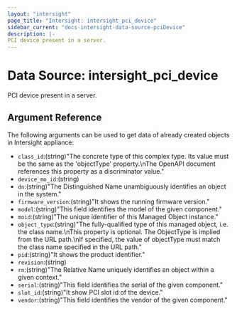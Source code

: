 ```yaml
---
layout: "intersight"
page_title: "Intersight: intersight_pci_device"
sidebar_current: "docs-intersight-data-source-pciDevice"
description: |-
PCI device present in a server.
---
```


# Data Source: intersight_pci_device
PCI device present in a server.
## Argument Reference
The following arguments can be used to get data of already created objects in Intersight appliance:
* `class_id`:(string)"The concrete type of this complex type. Its value must be the same as the 'objectType' property.\nThe OpenAPI document references this property as a discriminator value."
* `device_mo_id`:(string)
* `dn`:(string)"The Distinguished Name unambiguously identifies an object in the system."
* `firmware_version`:(string)"It shows the running firmware version."
* `model`:(string)"This field identifies the model of the given component."
* `moid`:(string)"The unique identifier of this Managed Object instance."
* `object_type`:(string)"The fully-qualified type of this managed object, i.e. the class name.\nThis property is optional. The ObjectType is implied from the URL path.\nIf specified, the value of objectType must match the class name specified in the URL path."
* `pid`:(string)"It shows the product identifier."
* `revision`:(string)
* `rn`:(string)"The Relative Name uniquely identifies an object within a given context."
* `serial`:(string)"This field identifies the serial of the given component."
* `slot_id`:(string)"It show PCI slot id of the device."
* `vendor`:(string)"This field identifies the vendor of the given component."
